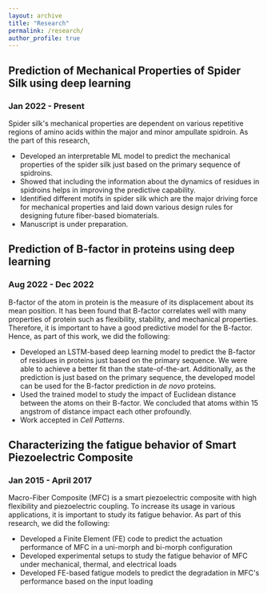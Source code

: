 ```yaml
---
layout: archive
title: "Research"
permalink: /research/
author_profile: true
---
```


## Prediction of Mechanical Properties of Spider Silk using deep learning
### Jan 2022 - Present
Spider silk's mechanical properties are dependent on various repetitive regions of amino acids within the major and minor ampullate spidroin. As the part of this research,
* Developed an interpretable ML model to predict the mechanical properties of the spider silk just based on the primary sequence of spidroins. 
* Showed that including the information about the dynamics of residues in spidroins helps in improving the predictive capability.
* Identified different motifs in spider silk which are the major driving force for mechanical properties and laid down various design rules for designing future fiber-based biomaterials. 
* Manuscript is under preparation.

## Prediction of B-factor in proteins using deep learning
### Aug 2022 - Dec 2022
B-factor of the atom in protein is the measure of its displacement about its mean position. It has been found that B-factor correlates well with many properties of protein such as flexibility, stability, and mechanical properties. Therefore, it is important to have a good predictive model for the B-factor. Hence, as part of this work, we did the following:
* Developed an LSTM-based deep learning model to predict the B-factor of residues in proteins just based on the primary sequence. We were able to achieve a better fit than the state-of-the-art. Additionally, as the prediction is just based on the primary sequence, the developed model can be used for the B-factor prediction in *de novo* proteins.
* Used the trained model to study the impact of Euclidean distance between the atoms on their B-factor. We concluded that atoms within 15 angstrom of distance impact each other profoundly. 
* Work accepted in *Cell Patterns*.
  

## Characterizing the fatigue behavior of Smart Piezoelectric Composite
### Jan 2015 - April 2017
Macro-Fiber Composite (MFC) is a smart piezoelectric composite with high flexibility and piezoelectric coupling. To increase its usage in various applications, it is important to study its fatigue behavior. As part of this research, we did the following:
* Developed a Finite Element (FE) code to predict the actuation performance of MFC in a uni-morph and bi-morph configuration 
* Developed experimental setups to study the fatigue behavior of MFC under mechanical, thermal, and electrical loads
* Developed FE-based fatigue models to predict the degradation in MFC's performance based on the input loading